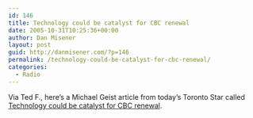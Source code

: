 ```yaml
---
id: 146
title: Technology could be catalyst for CBC renewal
date: 2005-10-31T10:25:36+00:00
author: Dan Misener
layout: post
guid: http://danmisener.com/?p=146
permalink: /technology-could-be-catalyst-for-cbc-renewal/
categories:
  - Radio
---
```

Via Ted F., here&#8217;s a Michael Geist article from today&#8217;s Toronto Star called [Technology could be catalyst for CBC renewal](http://www.thestar.com/NASApp/cs/ContentServer?pagename=thestar/Layout/Article_Type1&call_pageid=971358637177&c=Article&cid=1130713803897).